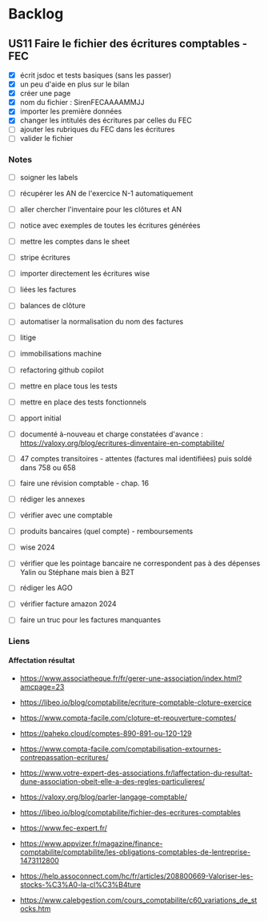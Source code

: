 # Backlog

## US11 Faire le fichier des écritures comptables - FEC

- [x] écrit jsdoc et tests basiques (sans les passer)
- [x] un peu d'aide en plus sur le bilan
- [x] créer une page
- [x] nom du fichier : SirenFECAAAAMMJJ
- [x] importer les première données
- [x] changer les intitulés des écritures par celles du FEC
- [ ] ajouter les rubriques du FEC dans les écritures
- [ ] valider le fichier

### Notes

- [ ] soigner les labels
- [ ] récupérer les AN de l'exercice N-1 automatiquement
- [ ] aller chercher l'inventaire pour les clôtures et AN
- [ ] notice avec exemples de toutes les écritures générées
- [ ] mettre les comptes dans le sheet

- [ ] stripe écritures
- [ ] importer directement les écritures wise
- [ ] liées les factures
- [ ] balances de clôture
- [ ] automatiser la normalisation du nom des factures

- [ ] litige
- [ ] immobilisations machine
- [ ] refactoring github copilot
- [ ] mettre en place tous les tests
- [ ] mettre en place des tests fonctionnels
- [ ] apport initial
- [ ] documenté à-nouveau et charge constatées d'avance : https://valoxy.org/blog/ecritures-dinventaire-en-comptabilite/
- [ ] 47 comptes transitoires - attentes (factures mal identifiées) puis soldé dans 758 ou 658
- [ ] faire une révision comptable - chap. 16
- [ ] rédiger les annexes
- [ ] vérifier avec une comptable
- [ ] produits bancaires (quel compte) - remboursements

- [ ] wise 2024
- [ ] vérifier que les pointage bancaire ne correspondent pas à des dépenses Yalin ou Stéphane mais bien à B2T
- [ ] rédiger les AGO
- [ ] vérifier facture amazon 2024
- [ ] faire un truc pour les factures manquantes

### Liens

#### Affectation résultat

- https://www.associatheque.fr/fr/gerer-une-association/index.html?amcpage=23
- https://libeo.io/blog/comptabilite/ecriture-comptable-cloture-exercice
- https://www.compta-facile.com/cloture-et-reouverture-comptes/
- https://paheko.cloud/comptes-890-891-ou-120-129
- https://www.compta-facile.com/comptabilisation-extournes-contrepassation-ecritures/
- https://www.votre-expert-des-associations.fr/laffectation-du-resultat-dune-association-obeit-elle-a-des-regles-particulieres/

- https://valoxy.org/blog/parler-langage-comptable/
- https://libeo.io/blog/comptabilite/fichier-des-ecritures-comptables
- https://www.fec-expert.fr/
- https://www.appvizer.fr/magazine/finance-comptabilite/comptabilite/les-obligations-comptables-de-lentreprise-1473112800
- https://help.assoconnect.com/hc/fr/articles/208800669-Valoriser-les-stocks-%C3%A0-la-cl%C3%B4ture
- https://www.calebgestion.com/cours_comptabilite/c60_variations_de_stocks.htm
